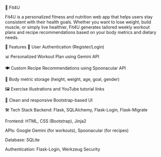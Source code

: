 💪 Fit4U

Fit4U is a personalized fitness and nutrition web app that helps users stay consistent with their health goals. Whether you want to lose weight, build muscle, or simply live healthier, Fit4U generates tailored weekly workout plans and recipe recommendations based on your body metrics and dietary needs.

🚀 Features
🔐 User Authentication (Register/Login)

📊 Personalized Workout Plan using Gemini API

🍽️ Custom Recipe Recommendations using Spoonacular API

🧠 Body metric storage (height, weight, age, goal, gender)

🖼️ Exercise illustrations and YouTube tutorial links

🧼 Clean and responsive Bootstrap-based UI

🛠️ Tech Stack
Backend: Flask, SQLAlchemy, Flask-Login, Flask-Migrate

Frontend: HTML, CSS (Bootstrap), Jinja2

APIs: Google Gemini (for workouts), Spoonacular (for recipes)

Database: SQLite

Authentication: Flask-Login, Werkzeug Security
